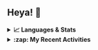 ## Heya! 👋

<details>
  <summary><strong>📈 Languages & Stats</strong></summary>
  <img src="https://github-readme-stats.vercel.app/api?username=bunningss&show_icons=true&theme=dark&hide_border=true"
       alt="Tayef's GitHub stats" />
  <img src="https://github-readme-stats.vercel.app/api/top-langs/?username=bunningss&show_icons=true&theme=dark&hide_border=true&layout=compact&langs_count=5"
       alt="Tayef's Top GitHub Languages" />
</details>

<details>
<summary><strong> :zap: My Recent Activities </strong></summary>

<!-- ACTIVITY-LIST:START -->

- [glimmrz pushed to main in glimmrz/portfolio](https://github.com/glimmrz/portfolio/compare/eaf00950f1...276ac3ef55)
- [glimmrz pushed to main in glimmrz/portfolio](https://github.com/glimmrz/portfolio/compare/6ec378d7a5...eaf00950f1)
- [glimmrz made glimmrz/zeris public](https://github.com/glimmrz/zeris)
- [glimmrz deleted branch gb at glimmrz/zeris](https://github.com/)
- [glimmrz deleted branch master at glimmrz/zeris](https://github.com/)
<!-- ACTIVITY-LIST:END -->

</details>
